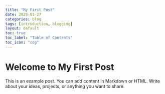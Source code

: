 ```yaml
---
title: "My First Post"
date: 2025-01-27
categories: blog
tags: [introduction, blogging]
layout: default
toc: true
toc_label: "Table of Contents"
toc_icon: "cog"
---
```


# Welcome to My First Post

This is an example post. You can add content in Markdown or HTML. Write about your ideas, projects, or anything you want to share.